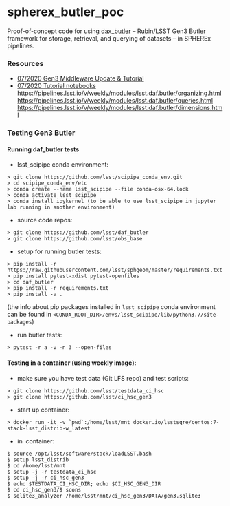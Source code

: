 # spherex_butler_poc

Proof-of-concept code for using [dax_butler](https://github.com/lsst/daf_butler) – Rubin/LSST Gen3 Butler framework 
for storage, retrieval, and querying of datasets – in SPHEREx pipelines.

### Resources

- [07/2020 Gen3 Middleware Update & Tutorial](https://docs.google.com/presentation/d/1GHAcuulgeLuJUrzDejczYhj2Fx0kBuFhxEf3T97HT80)
- [07/2020 Tutorial notebooks](https://github.com/lsst-dm/dm-demo-notebooks/tree/u/jbosch/desc-2020-07/workshops/desc-2020-07/gen3-butler)
https://pipelines.lsst.io/v/weekly/modules/lsst.daf.butler/organizing.html
https://pipelines.lsst.io/v/weekly/modules/lsst.daf.butler/queries.html
https://pipelines.lsst.io/v/weekly/modules/lsst.daf.butler/dimensions.html

### Testing Gen3 Butler

#### Running daf_butler tests

- lsst_scipipe conda environment:
```
> git clone https://github.com/lsst/scipipe_conda_env.git
> cd scipipe_conda_env/etc
> conda create --name lsst_scipipe --file conda-osx-64.lock
> conda activate lsst_scipipe
> conda install ipykernel (to be able to use lsst_scipipe in jupyter lab running in another environment)
```

- source code repos:
```
> git clone https://github.com/lsst/daf_butler
> git clone https://github.com/lsst/obs_base
```

- setup for running butler tests:
```
> pip install -r https://raw.githubusercontent.com/lsst/sphgeom/master/requirements.txt
> pip install pytest-xdist pytest-openfiles
> cd daf_butler
> pip install -r requirements.txt
> pip install -v .
```
(the info about pip packages installed in `lsst_scipipe` conda environment can be found in `<CONDA_ROOT_DIR>/envs/lsst_scipipe/lib/python3.7/site-packages`)

- run butler tests:
```
> pytest -r a -v -n 3 --open-files
```

#### Testing in a container (using weekly image):

- make sure you have test data (Git LFS repo) and test scripts:
```
> git clone https://github.com/lsst/testdata_ci_hsc
> git clone https://github.com/lsst/ci_hsc_gen3
```

- start up container:
```
> docker run -it -v `pwd`:/home/lsst/mnt docker.io/lsstsqre/centos:7-stack-lsst_distrib-w_latest
```

- in  container: 
```
$ source /opt/lsst/software/stack/loadLSST.bash
$ setup lsst_distrib
$ cd /home/lsst/mnt
$ setup -j -r testdata_ci_hsc
$ setup -j -r ci_hsc_gen3
$ echo $TESTDATA_CI_HSC_DIR; echo $CI_HSC_GEN3_DIR
$ cd ci_hsc_gen3/$ scons
$ sqlite3_analyzer /home/lsst/mnt/ci_hsc_gen3/DATA/gen3.sqlite3  
```